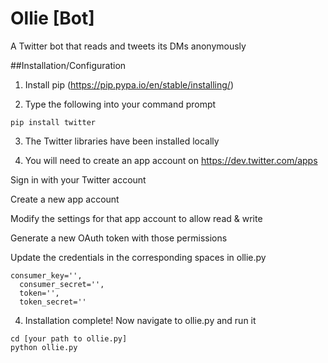 # Ollie [Bot]
A Twitter bot that reads and tweets its DMs anonymously

##Installation/Configuration
1) Install pip (https://pip.pypa.io/en/stable/installing/)

2) Type the following into your command prompt
```
pip install twitter
```

3) The Twitter libraries have been installed locally

4) You will need to create an app account on https://dev.twitter.com/apps

Sign in with your Twitter account

Create a new app account

Modify the settings for that app account to allow read & write

Generate a new OAuth token with those permissions

Update the credentials in the corresponding spaces in ollie.py
```
consumer_key='',
  consumer_secret='',
  token='',
  token_secret=''
```

4) Installation complete! Now navigate to ollie.py and run it
```
cd [your path to ollie.py]
python ollie.py
```

